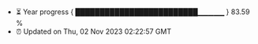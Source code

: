 - ⏳ Year progress { █████████████████████████▁▁▁▁▁ } 83.59 %
- ⏰ Updated on Thu, 02 Nov 2023 02:22:57 GMT

